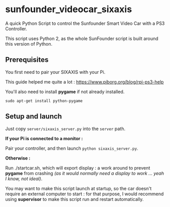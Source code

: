 # sunfounder_videocar_sixaxis
A quick Python Script to control the Sunfounder Smart Video Car with a PS3 Controller.

This script uses Python 2, as the whole SunFounder script is built around this version of Python.

## Prerequisites
You first need to pair your SIXAXIS with your Pi.

This guide helped me quite a lot : https://www.piborg.org/blog/rpi-ps3-help

You'll also need to install **pygame** if not already installed.

`sudo apt-get install python-pygame`

## Setup and launch
Just copy `server/sixaxis_server.py` into the `server` path.

**If your Pi is connected to a monitor :**

Pair your controller, and then launch `python sixaxis_server.py`.

**Otherwise :**

Run ./startcar.sh, which will export display : a work around to prevent **pygame** from crashing *(as it would normally need a display to work ... yeah I know, not ideal)*.

You may want to make this script launch at startup, so the car doesn't require an external computer to start : for that purpose, I would recommend using **supervisor** to make this script run and restart automatically.
